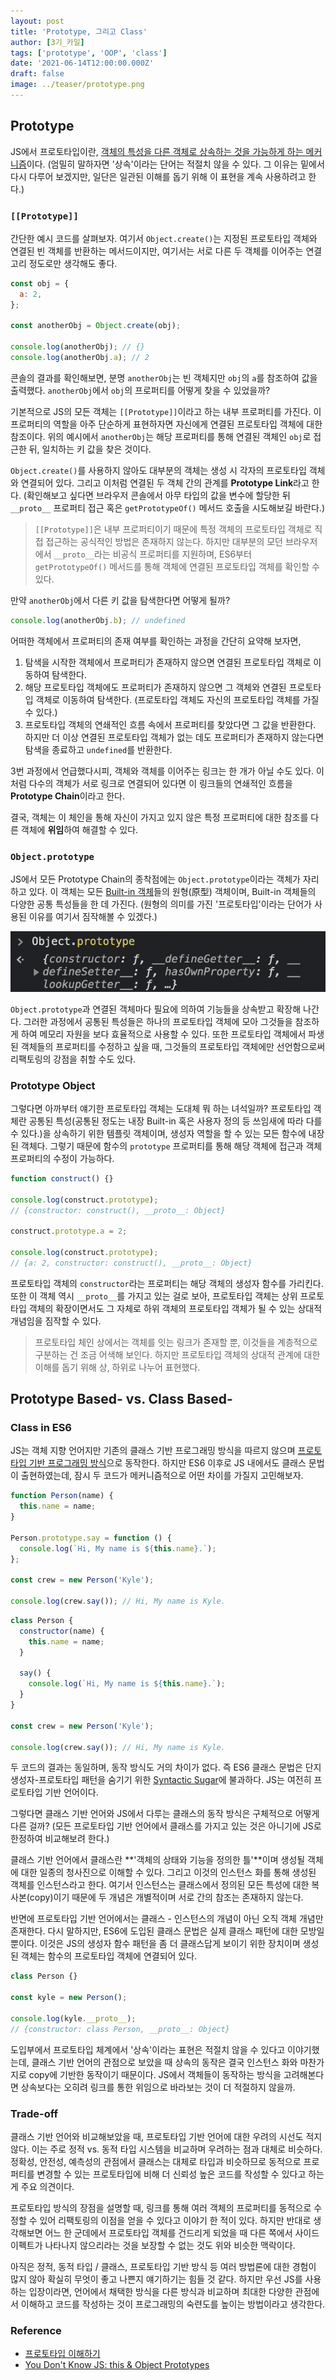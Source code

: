 ```yaml
---
layout: post
title: 'Prototype, 그리고 Class'
author: [3기_카일]
tags: ['prototype', 'OOP', 'class']
date: '2021-06-14T12:00:00.000Z'
draft: false
image: ../teaser/prototype.png
---
```


## Prototype

JS에서 프로토타입이란, [객체의 특성을 다른 객체로 상속하는 것을 가능하게 하는 메커니즘](https://developer.mozilla.org/en-US/docs/Learn/JavaScript/Objects/Object_prototypes)이다. (엄밀히 말하자면 '상속'이라는 단어는 적절치 않을 수 있다. 그 이유는 밑에서 다시 다루어 보겠지만, 일단은 일관된 이해를 돕기 위해 이 표현을 계속 사용하려고 한다.)

### `[[Prototype]]`

간단한 예시 코드를 살펴보자. 여기서 `Object.create()`는 지정된 프로토타입 객체와 연결된 빈 객체를 반환하는 메서드이지만, 여기서는 서로 다른 두 객체를 이어주는 연결 고리 정도로만 생각해도 좋다.

```js
const obj = {
  a: 2,
};

const anotherObj = Object.create(obj);

console.log(anotherObj); // {}
console.log(anotherObj.a); // 2
```

콘솔의 결과를 확인해보면, 분명 `anotherObj`는 빈 객체지만 `obj`의 `a`를 참조하여 값을 출력했다. `anotherObj`에서 `obj`의 프로퍼티를 어떻게 찾을 수 있었을까?

기본적으로 JS의 모든 객체는 `[[Prototype]]`이라고 하는 내부 프로퍼티를 가진다. 이 프로퍼티의 역할을 아주 단순하게 표현하자면 자신에게 연결된 프로토타입 객체에 대한 참조이다. 위의 예시에서 `anotherObj`는 해당 프로퍼티를 통해 연결된 객체인 `obj`로 접근한 뒤, 일치하는 키 값을 찾은 것이다.

`Object.create()`를 사용하지 않아도 대부분의 객체는 생성 시 각자의 프로토타입 객체와 연결되어 있다. 그리고 이처럼 연결된 두 객체 간의 관계를 **Prototype Link**라고 한다. (확인해보고 싶다면 브라우저 콘솔에서 아무 타입의 값을 변수에 할당한 뒤 `__proto__` 프로퍼티 접근 혹은 `getPrototypeOf()` 메서드 호출을 시도해보길 바란다.)

> `[[Prototype]]`은 내부 프로퍼티이기 때문에 특정 객체의 프로토타입 객체로 직접 접근하는 공식적인 방법은 존재하지 않는다. 하지만 대부분의 모던 브라우저에서 `__proto__`라는 비공식 프로퍼티를 지원하며, ES6부터 `getPrototypeOf()` 메서드를 통해 객체에 연결된 프로토타입 객체를 확인할 수 있다.

만약 `anotherObj`에서 다른 키 값을 탐색한다면 어떻게 될까?

```js
console.log(anotherObj.b); // undefined
```

어떠한 객체에서 프로퍼티의 존재 여부를 확인하는 과정을 간단히 요약해 보자면,

1. 탐색을 시작한 객체에서 프로퍼티가 존재하지 않으면 연결된 프로토타입 객체로 이동하여 탐색한다.
2. 해당 프로토타입 객체에도 프로퍼티가 존재하지 않으면 그 객체와 연결된 프로토타입 객체로 이동하여 탐색한다. (프로토타입 객체도 자신의 프로토타입 객체를 가질 수 있다.)
3. 프로토타입 객체의 연쇄적인 흐름 속에서 프로퍼티를 찾았다면 그 값을 반환한다. 하지만 더 이상 연결된 프로토타입 객체가 없는 데도 프로퍼티가 존재하지 않는다면 탐색을 종료하고 `undefined`를 반환한다.

3번 과정에서 언급했다시피, 객체와 객체를 이어주는 링크는 한 개가 아닐 수도 있다. 이처럼 다수의 객체가 서로 링크로 연결되어 있다면 이 링크들의 연쇄적인 흐름을 **Prototype Chain**이라고 한다.

결국, 객체는 이 체인을 통해 자신이 가지고 있지 않은 특정 프로퍼티에 대한 참조를 다른 객체에 **위임**하여 해결할 수 있다.

### `Object.prototype`

JS에서 모든 Prototype Chain의 종착점에는 `Object.prototype`이라는 객체가 자리하고 있다. 이 객체는 모든 [Built-in 객체](https://developer.mozilla.org/en-US/docs/Web/JavaScript/Reference/Global_Objects)들의 원형(原型) 객체이며, Built-in 객체들의 다양한 공통 특성들을 한 데 가진다. (원형의 의미를 가진 '프로토타입'이라는 단어가 사용된 이유를 여기서 짐작해볼 수 있겠다.)

<img src="../img/object_prototype.png" alt="object prototype" />
<br />

`Object.prototype`과 연결된 객체마다 필요에 의하여 기능들을 상속받고 확장해 나간다. 그러한 과정에서 공통된 특성들은 하나의 프로토타입 객체에 모아 그것들을 참조하게 하여 메모리 자원을 보다 효율적으로 사용할 수 있다. 또한 프로토타입 객체에서 파생된 객체들의 프로퍼티를 수정하고 싶을 때, 그것들의 프로토타입 객체에만 선언함으로써 리팩토링의 강점을 취할 수도 있다.

### Prototype Object

그렇다면 아까부터 얘기한 프로토타입 객체는 도대체 뭐 하는 녀석일까? 프로토타입 객체란 공통된 특성(공통된 정도는 내장 Built-in 혹은 사용자 정의 등 쓰임새에 따라 다를 수 있다.)을 상속하기 위한 템플릿 객체이며, 생성자 역할을 할 수 있는 모든 함수에 내장된 객체다. 그렇기 때문에 함수의 `prototype` 프로퍼티를 통해 해당 객체에 접근과 객체 프로퍼티의 수정이 가능하다.

```js
function construct() {}

console.log(construct.prototype);
// {constructor: construct(), __proto__: Object}

construct.prototype.a = 2;

console.log(construct.prototype);
// {a: 2, constructor: construct(), __proto__: Object}
```

프로토타입 객체의 `constructor`라는 프로퍼티는 해당 객체의 생성자 함수를 가리킨다. 또한 이 객체 역시 `__proto__`를 가지고 있는 걸로 보아, 프로토타입 객체는 상위 프로토타입 객체의 확장이면서도 그 자체로 하위 객체의 프로토타입 객체가 될 수 있는 상대적 개념임을 짐작할 수 있다.

> 프로토타입 체인 상에서는 객체를 잇는 링크가 존재할 뿐, 이것들을 계층적으로 구분하는 건 조금 어색해 보인다. 하지만 프로토타입 객체의 상대적 관계에 대한 이해를 돕기 위해 상, 하위로 나누어 표현했다.

## Prototype Based- vs. Class Based-

### Class in ES6

JS는 객체 지향 언어지만 기존의 클래스 기반 프로그래밍 방식을 따르지 않으며 [프로토타입 기반 프로그래밍 방식](https://ko.wikipedia.org/wiki/%ED%94%84%EB%A1%9C%ED%86%A0%ED%83%80%EC%9E%85_%EA%B8%B0%EB%B0%98_%ED%94%84%EB%A1%9C%EA%B7%B8%EB%9E%98%EB%B0%8D)으로 동작한다. 하지만 ES6 이후로 JS 내에서도 클래스 문법이 출현하였는데, 잠시 두 코드가 메커니즘적으로 어떤 차이를 가질지 고민해보자.

```js
function Person(name) {
  this.name = name;
}

Person.prototype.say = function () {
  console.log(`Hi, My name is ${this.name}.`);
};

const crew = new Person('Kyle');

console.log(crew.say()); // Hi, My name is Kyle.
```

```js
class Person {
  constructor(name) {
    this.name = name;
  }

  say() {
    console.log(`Hi, My name is ${this.name}.`);
  }
}

const crew = new Person('Kyle');

console.log(crew.say()); // Hi, My name is Kyle.
```

두 코드의 결과는 동일하며, 동작 방식도 거의 차이가 없다. 즉 ES6 클래스 문법은 단지 생성자-프로토타입 패턴을 숨기기 위한 [Syntactic Sugar](https://www.techopedia.com/definition/10212/syntactic-sugar)에 불과하다. JS는 여전히 프로토타입 기반 언어이다.

그렇다면 클래스 기반 언어와 JS에서 다루는 클래스의 동작 방식은 구체적으로 어떻게 다른 걸까? (모든 프로토타입 기반 언어에서 클래스를 가지고 있는 것은 아니기에 JS로 한정하여 비교해보려 한다.)

클래스 기반 언어에서 클래스란 **'객체의 상태와 기능을 정의한 틀'**이며 생성될 객체에 대한 일종의 청사진으로 이해할 수 있다. 그리고 이것의 인스턴스 화를 통해 생성된 객체를 인스턴스라고 한다. 여기서 인스턴스는 클래스에서 정의된 모든 특성에 대한 복사본(copy)이기 때문에 두 개념은 개별적이며 서로 간의 참조는 존재하지 않는다.

반면에 프로토타입 기반 언어에서는 클래스 - 인스턴스의 개념이 아닌 오직 객체 개념만 존재한다. 다시 말하지만, ES6에 도입된 클래스 문법은 실제 클래스 패턴에 대한 모방일 뿐이다. 이것은 JS의 생성자 함수 패턴을 좀 더 클래스답게 보이기 위한 장치이며 생성된 객체는 함수의 프로토타입 객체에 연결되어 있다.

```js
class Person {}

const kyle = new Person();

console.log(kyle.__proto__);
// {constructor: class Person, __proto__: Object}
```

도입부에서 프로토타입 체계에서 '상속'이라는 표현은 적절치 않을 수 있다고 이야기했는데, 클래스 기반 언어의 관점으로 보았을 때 상속의 동작은 결국 인스턴스 화와 마찬가지로 copy에 기반한 동작이기 때문이다. JS에서 객체들이 동작하는 방식을 고려해본다면 상속보다는 오히려 링크를 통한 위임으로 바라보는 것이 더 적절하지 않을까.

### Trade-off

클래스 기반 언어와 비교해보았을 때, 프로토타입 기반 언어에 대한 우려의 시선도 적지 않다. 이는 주로 정적 vs. 동적 타입 시스템을 비교하며 우려하는 점과 대체로 비슷하다. 정확성, 안전성, 예측성의 관점에서 클래스는 대체로 타입과 비슷하므로 동적으로 프로퍼티를 변경할 수 있는 프로토타입에 비해 더 신뢰성 높은 코드를 작성할 수 있다고 하는 게 주요 의견이다.

프로토타입 방식의 장점을 설명할 때, 링크를 통해 여러 객체의 프로퍼티를 동적으로 수정할 수 있어 리팩토링의 이점을 얻을 수 있다고 이야기 한 적이 있다. 하지만 반대로 생각해보면 어느 한 군데에서 프로토타입 객체를 건드리게 되었을 때 다른 쪽에서 사이드이펙트가 나타나지 않으리라는 것을 보장할 수 없는 것도 위와 비슷한 맥락이다.

아직은 정적, 동적 타입 / 클래스, 프로토타입 기반 방식 등 여러 방법론에 대한 경험이 많지 않아 확실히 무엇이 좋고 나쁜지 얘기하기는 힘들 것 같다. 하지만 우선 JS를 사용하는 입장이라면, 언어에서 채택한 방식을 다른 방식과 비교하며 최대한 다양한 관점에서 이해하고 코드를 작성하는 것이 프로그래밍의 숙련도를 높이는 방법이라고 생각한다.

### Reference

- [프로토타입 이해하기](https://medium.com/@bluesh55/javascript-prototype-%EC%9D%B4%ED%95%B4%ED%95%98%EA%B8%B0-f8e67c286b67)
- [You Don't Know JS: this & Object Prototypes](https://github.com/getify/You-Dont-Know-JS/blob/1st-ed/this%20%26%20object%20prototypes/ch5.md)
